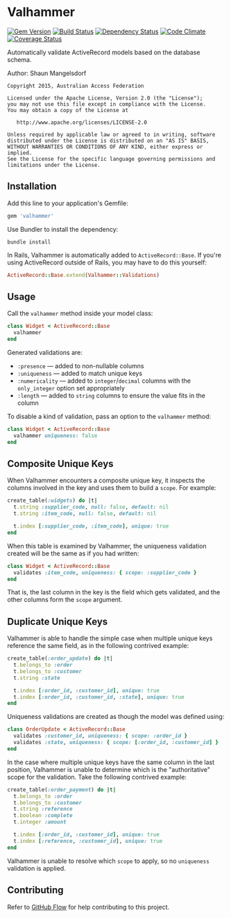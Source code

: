 # Valhammer

[![Gem Version][GV img]][Gem Version]
[![Build Status][BS img]][Build Status]
[![Dependency Status][DS img]][Dependency Status]
[![Code Climate][CC img]][Code Climate]
[![Coverage Status][CS img]][Coverage Status]

[Gem Version]: https://rubygems.org/gems/valhammer
[Build Status]: https://travis-ci.org/ausaccessfed/valhammer
[Dependency Status]: https://gemnasium.com/ausaccessfed/valhammer
[Code Climate]: https://codeclimate.com/github/ausaccessfed/valhammer
[Coverage Status]: https://coveralls.io/r/ausaccessfed/valhammer

[GV img]: https://img.shields.io/gem/v/valhammer.svg
[BS img]: https://img.shields.io/travis/ausaccessfed/valhammer/develop.svg
[DS img]: https://img.shields.io/gemnasium/ausaccessfed/valhammer.svg
[CC img]: https://img.shields.io/codeclimate/github/ausaccessfed/valhammer.svg
[CS img]: https://img.shields.io/coveralls/ausaccessfed/valhammer.svg

Automatically validate ActiveRecord models based on the database schema.

Author: Shaun Mangelsdorf

```
Copyright 2015, Australian Access Federation

Licensed under the Apache License, Version 2.0 (the "License");
you may not use this file except in compliance with the License.
You may obtain a copy of the License at

   http://www.apache.org/licenses/LICENSE-2.0

Unless required by applicable law or agreed to in writing, software
distributed under the License is distributed on an "AS IS" BASIS,
WITHOUT WARRANTIES OR CONDITIONS OF ANY KIND, either express or implied.
See the License for the specific language governing permissions and
limitations under the License.
```

## Installation

Add this line to your application's Gemfile:

```ruby
gem 'valhammer'
```

Use Bundler to install the dependency:

```
bundle install
```

In Rails, Valhammer is automatically added to `ActiveRecord::Base`. If you're
using ActiveRecord outside of Rails, you may have to do this yourself:

```ruby
ActiveRecord::Base.extend(Valhammer::Validations)
```

## Usage

Call the `valhammer` method inside your model class:

```ruby
class Widget < ActiveRecord::Base
  valhammer
end
```

Generated validations are:

* `:presence` &mdash; added to non-nullable columns
* `:uniqueness` &mdash; added to match unique keys
* `:numericality` &mdash; added to `integer`/`decimal` columns with the
  `only_integer` option set appropriately
* `:length` &mdash; added to `string` columns to ensure the value fits in the
  column

To disable a kind of validation, pass an option to the `valhammer` method:

```ruby
class Widget < ActiveRecord::Base
  valhammer uniqueness: false
end
```

## Composite Unique Keys

When Valhammer encounters a composite unique key, it inspects the columns
involved in the key and uses them to build a `scope`. For example:

```ruby
create_table(:widgets) do |t|
  t.string :supplier_code, null: false, default: nil
  t.string :item_code, null: false, default: nil

  t.index [:supplier_code, :item_code], unique: true
end
```

When this table is examined by Valhammer, the uniqueness validation created will
be the same as if you had written:

```ruby
class Widget < ActiveRecord::Base
  validates :item_code, uniqueness: { scope: :supplier_code }
end
```

That is, the last column in the key is the field which gets validated, and the
other columns form the `scope` argument.

## Duplicate Unique Keys

Valhammer is able to handle the simple case when multiple unique keys reference
the same field, as in the following contrived example:

```ruby
create_table(:order_update) do |t|
  t.belongs_to :order
  t.belongs_to :customer
  t.string :state

  t.index [:order_id, :customer_id], unique: true
  t.index [:order_id, :customer_id, :state], unique: true
end
```

Uniqueness validations are created as though the model was defined using:

```ruby
class OrderUpdate < ActiveRecord::Base
  validates :customer_id, uniqueness: { scope: :order_id }
  validates :state, uniqueness: { scope: [:order_id, :customer_id] }
end
```

In the case where multiple unique keys have the same column in the last
position, Valhammer is unable to determine which is the "authoritative" scope
for the validation. Take the following contrived example:

```ruby
create_table(:order_payment) do |t|
  t.belongs_to :order
  t.belongs_to :customer
  t.string :reference
  t.boolean :complete
  t.integer :amount

  t.index [:order_id, :customer_id], unique: true
  t.index [:reference, :customer_id], unique: true
end
```

Valhammer is unable to resolve which `scope` to apply, so no `uniqueness`
validation is applied.

## Contributing

Refer to [GitHub Flow](https://guides.github.com/introduction/flow/) for
help contributing to this project.
